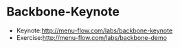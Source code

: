 Backbone-Keynote
================
- Keynote:http://menu-flow.com/labs/backbone-keynote
- Exercise:http://menu-flow.com/labs/backbone-demo
